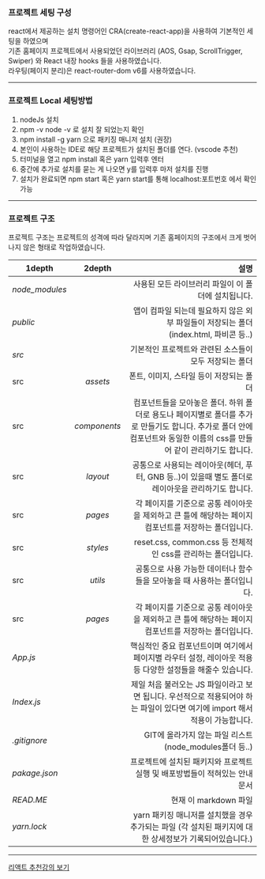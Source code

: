 ### 프로젝트 세팅 구성
react에서 제공하는 설치 명령어인 CRA(create-react-app)을 사용하여 기본적인 세팅을 하였으며   
기존 홈페이지 프로젝트에서 사용되었던 라이브러리 (AOS, Gsap, ScrollTrigger, Swiper) 와 React 내장 hooks 들을 사용하였습니다.   
라우팅(페이지 분리)은 react-router-dom v6를 사용하였습니다.

------------------------------------------------------------------------   
### 프로젝트 Local 세팅방법
1. nodeJs 설치
2. npm -v node -v 로 설치 잘 되었는지 확인
3. npm install -g yarn 으로 패키징 매니저 설치 (권장)
4. 본인이 사용하는 IDE로 해당 프로젝트가 설치된 폴더를 연다. (vscode 추천)
5. 터미널을 열고 npm install 혹은 yarn 입력후 엔터
6. 중간에 추가로 설치를 묻는 게 나오면 y를 입력후 마저 설치를 진행
7. 설치가 완료되면 npm start 혹은 yarn start를 통해 localhost:포트번호 에서 확인 가능

------------------------------------------------------------------------   
### 프로젝트 구조
프로젝트 구조는 프로젝트의 성격에 따라 달라지며 기존 홈페이지의 구조에서 크게 벗어나지 않은 형태로 작업하였습니다.

|  1depth  |   2depth    |  설명  |
|----------|:-------------:|------:|
| *node_modules* |   | 사용된 모든 라이브러리 파일이 이 폴더에 설치됩니다. |
| *public* |       | 앱이 컴파일 되는데 필요하지 않은 외부 파일들이 저장되는 폴더 (index.html, 파비콘 등..) |
| *src* |  | 기본적인 프로젝트와 관련된 소스들이 모두 저장되는 폴더 |
| src | *assets* | 폰트, 이미지, 스타일 등이 저장되는 폴더 |  
| src | *components* | 컴포넌트들을 모아놓은 폴더. 하위 폴더로 용도나 페이지별로 폴더를 추가로 만들기도 합니다. 추가로 폴더 안에 컴포넌트와 동일한 이름의 css를 만들어 같이 관리하기도 합니다. |  
| src | *layout* | 공통으로 사용되는 레이아웃(헤더, 푸터, GNB 등..)이 있을때 별도 폴더로 레이아웃을 관리하기도 합니다. |  
| src | *pages* | 각 페이지를 기준으로 공통 레이아웃을 제외하고 큰 틀에 해당하는 페이지 컴포넌트를 저장하는 폴더입니다. |  
| src | *styles* | reset.css, common.css 등 전체적인 css를 관리하는 폴더입니다. |  
| src | *utils* | 공통으로 사용 가능한 데이터나 함수들을 모아놓을 때 사용하는 폴더입니다. |  
| src | *pages* | 각 페이지를 기준으로 공통 레이아웃을 제외하고 큰 틀에 해당하는 페이지 컴포넌트를 저장하는 폴더입니다. |
| *App.js* |  | 핵심적인 중요 컴포넌트이며 여기에서 페이지별 라우터 설정, 레이아웃 적용 등 다양한 설정들을 해줄수 있습니다. |  
| *Index.js* |  | 제일 처음 불러오는 JS 파일이라고 보면 됩니다. 우선적으로 적용되어야 하는 파일이 있다면 여기에 import 해서 적용이 가능합니다. |   
| *.gitignore* |  | GIT에 올라가지 않는 파일 리스트(node_modules폴더 등..) |  
| *pakage.json* |  | 프로젝트에 설치된 패키지와 프로젝트 실행 및 배포방법들이 적혀있는 안내문서 |  
| *READ.ME* |  | 현재 이 markdown 파일 | 
| *yarn.lock* |  | yarn 패키징 매니저를 설치했을 경우 추가되는 파일 (각 설치된 패키지에 대한 상세정보가 기록되어있습니다.) | 

------------------------------------------------------------------------   

[리액트 추천강의 보기](https://github.com/dndmobilePub/dndmobile_react/wiki/%EB%A6%AC%EC%95%A1%ED%8A%B8-%EC%B6%94%EC%B2%9C-%EA%B0%95%EC%9D%98)
